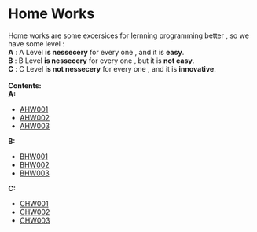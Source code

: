 # Home Works
Home works are some excersices for lernning programming better , so we have some level :<br/> **A** :   A Level **is nessecery** for every one , and it is **easy**.<br/> **B** :   B Level **is nessecery** for every one , but it is **not easy**.<br/> **C** :   C Level **is not nessecery** for every one , and it is **innovative**.
<br />
<br />
**Contents:**
<br />
**A:**
* [AHW001](https://github.com/MMovasaghi/Introduction-to-cpp/tree/master/HomeWorks/AHW/001)
* [AHW002](https://github.com/MMovasaghi/Introduction-to-cpp/tree/master/HomeWorks/AHW/002)
* [AHW003](https://github.com/MMovasaghi/Introduction-to-cpp/tree/master/HomeWorks/AHW/003)

**B:**
* [BHW001](https://github.com/MMovasaghi/Introduction-to-cpp/tree/master/HomeWorks/BHW/001)
* [BHW002](https://github.com/MMovasaghi/Introduction-to-cpp/tree/master/HomeWorks/BHW/002)
* [BHW003](https://github.com/MMovasaghi/Introduction-to-cpp/tree/master/HomeWorks/BHW/003)

**C:**
* [CHW001](https://github.com/MMovasaghi/Introduction-to-cpp/tree/master/HomeWorks/CHW/001)
* [CHW002](https://github.com/MMovasaghi/Introduction-to-cpp/tree/master/HomeWorks/CHW/002)
* [CHW003](https://github.com/MMovasaghi/Introduction-to-cpp/tree/master/HomeWorks/CHW/003)
